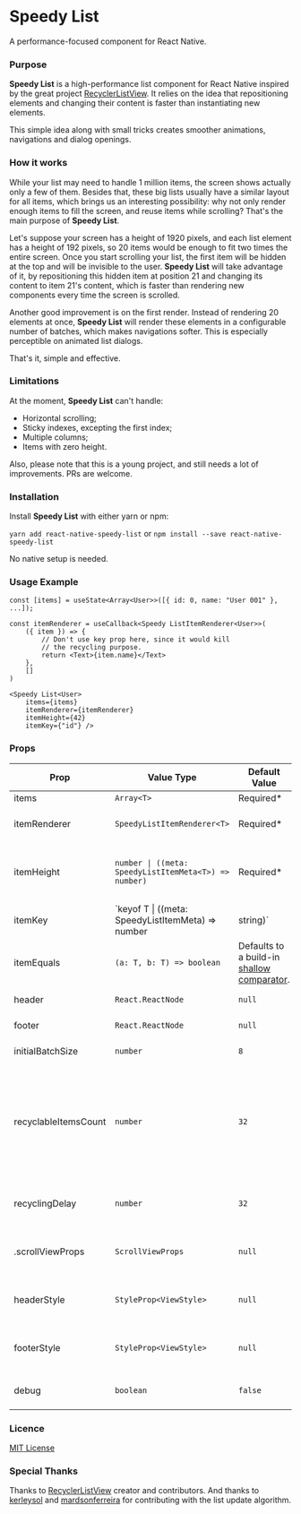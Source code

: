 
# Speedy List

A performance-focused component for React Native.

### Purpose

**Speedy List** is a high-performance list component for React Native inspired by the great project [RecyclerListView](https://github.com/Flipkart/recyclerlistview). It relies on the idea that repositioning elements and changing their content is faster than instantiating new elements.

This simple idea along with small tricks creates smoother animations, navigations and dialog openings. 

### How it works

While your list may need to handle 1 million items, the screen shows actually only a few of them. Besides that, these big lists usually have a similar layout for all items, which brings us an interesting possibility: why not only render enough items to fill the screen, and reuse items while scrolling? That's the main purpose of **Speedy List**.

Let's suppose your screen has a height of 1920 pixels, and each list element has a height of 192 pixels, so 20 items would be enough to fit two times the entire screen. Once you start scrolling your list, the first item will be hidden at the top and will be invisible to the user. **Speedy List** will take advantage of it, by repositioning this hidden item at position 21 and changing its content to item 21's content, which is faster than rendering new components every time the screen is scrolled.

Another good improvement is on the first render. Instead of rendering 20 elements at once, **Speedy List** will render these elements in a configurable number of batches, which makes navigations softer. This is especially perceptible on animated list dialogs.

That's it, simple and effective.

### Limitations

At the moment, **Speedy List** can't handle:

* Horizontal scrolling;
* Sticky indexes, excepting the first index;
* Multiple columns;
* Items with zero height.

Also, please note that this is a young project, and still needs a lot of improvements. PRs are welcome.


### Installation

Install **Speedy List** with either yarn or npm:

```yarn add react-native-speedy-list``` or ```npm install --save react-native-speedy-list```

No native setup is needed.

### Usage Example

```TSX  
const [items] = useState<Array<User>>([{ id: 0, name: "User 001" }, ...]);  
  
const itemRenderer = useCallback<Speedy ListItemRenderer<User>>(
    ({ item }) => { 
        // Don't use key prop here, since it would kill
        // the recycling purpose.
        return <Text>{item.name}</Text> 
    }, 
    []
)
  
<Speedy List<User>
    items={items} 
    itemRenderer={itemRenderer} 
    itemHeight={42}
    itemKey={"id"} />  
```  

### Props

| Prop | Value Type | Default Value | Description |  
|------|------------|---------------|------------|  
| items | `Array<T>` | Required* | List entries. |  
| itemRenderer | `SpeedyListItemRenderer<T>` | Required* | Function to render a list entry. |  
| itemHeight | `number \| ((meta: SpeedyListItemMeta<T>) => number)` | Required* | Number or function to extract an entry height. |  
| itemKey | `keyof T \| ((meta: SpeedyListItemMeta<T>) => number | string)` | Required* | Property name or function to extract an entry unique key.  |  
| itemEquals | `(a: T, b: T) => boolean` | Defaults to a build-in [shallow comparator](https://github.com/FSPinho/react-native-speedy-list/blob/master/src/util/ObjectUtil/index.ts). | Function to compare two entries. |
| header | `React.ReactNode` | `null` | List header component. |
| footer | `React.ReactNode` | `null` | List footer component. |
| initialBatchSize | `number` | `8` | First render batch size. |
| recyclableItemsCount | `number` | `32` | Amount of recyclable items to render. This should be enough to fill at least two times the screen height. |
| recyclingDelay | `number` | `32` | Interval in milliseconds between list updates. |
|.scrollViewProps | `ScrollViewProps` | `null` | Applied to the internal ScrollView component. |
| headerStyle | `StyleProp<ViewStyle>` | `null` | Applied to the header wrapper component. |
| footerStyle | `StyleProp<ViewStyle>` | `null` | Applied to the footer wrapper component. |
| debug | `boolean` | `false` | Enables **Speedy List** debug logs |


### Licence

[MIT License](https://github.com/FSPinho/react-native-speedy-list/blob/master/LICENSE)

### Special Thanks

Thanks to [RecyclerListView](https://github.com/Flipkart/recyclerlistview) creator and contributors. And thanks to [kerleysol](https://github.com/kerleysol) and [mardsonferreira](https://github.com/mardsonferreira) for contributing with the list update algorithm.

